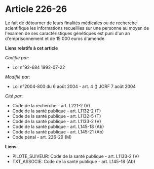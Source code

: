 # Article 226-26

Le fait de détourner de leurs finalités médicales ou de recherche scientifique les informations recueillies sur une personne
au moyen de l'examen de ses caractéristiques génétiques est puni d'un an d'emprisonnement et de 15 000 euros d'amende.

**Liens relatifs à cet article**

_Codifié par_:

  - Loi n°92-684 1992-07-22

_Modifié par_:

  - Loi n°2004-800 du 6 août 2004 - art. 4 () JORF 7 août 2004

_Cité par_:

  - Code de la recherche - art. L221-2 (V)
  - Code de la santé publique - art. L1132-2 (T)
  - Code de la santé publique - art. L1132-5 (T)
  - Code de la santé publique - art. L1133-2 (V)
  - Code de la santé publique - art. L145-18 (Ab)
  - Code de la santé publique - art. L145-21 (Ab)
  - Code pénal - art. 226-29 (M)

**Liens**:

  - PILOTE_SUIVEUR: Code de la santé publique - art. L1133-2 (V)
  - TXT_ASSOCIE: Code de la santé publique - art. L145-18 (Ab)
